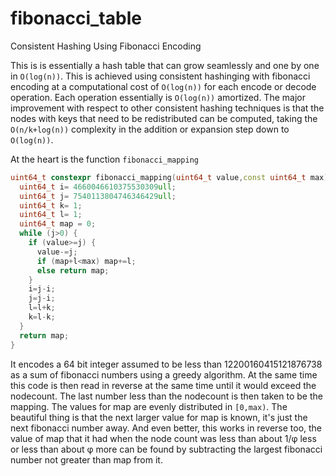 # fibonacci_table
Consistent Hashing Using Fibonacci Encoding

This is is essentially a hash table that can grow seamlessly and one by one in `O(log(n))`. This is achieved using consistent hashinging with fibonacci encoding at a computational cost of `O(log(n))` for each encode or decode operation. Each operation essentially is `O(log(n))` amortized. The major improvement with respect to other consistent hashing techniques is that the nodes with keys that need to be redistributed can be computed, taking the `O(n/k+log(n))` complexity in the addition or expansion step down to `O(log(n))`.

At the heart is the function `fibonacci_mapping`
```c++
uint64_t constexpr fibonacci_mapping(uint64_t value,const uint64_t max) {
  uint64_t i= 4660046610375530309ull;
  uint64_t j= 7540113804746346429ull;
  uint64_t k= 1;
  uint64_t l= 1;
  uint64_t map = 0;
  while (j>0) {
    if (value>=j) {
      value-=j;
      if (map+l<max) map+=l;
      else return map;
    }
    i=j-i;
    j=j-i;
    l=l+k;
    k=l-k;
  }
  return map;
}
```
It encodes a 64 bit integer assumed to be less than 12200160415121876738 as a sum of fibonacci numbers using a greedy algorithm. At the same time this code is then read in reverse at the same time until it would exceed the nodecount. The last number less than the nodecount is then taken to be the mapping. The values for map are evenly distributed in `[0,max)`. The beautiful thing is that the next larger value for map is known, it's just the next fibonacci number away. And even better, this works in reverse too, the value of map that it had when the node count was less than about 1/φ less or less than about φ more can be found by subtracting the largest fibonacci number not greater than map from it.
